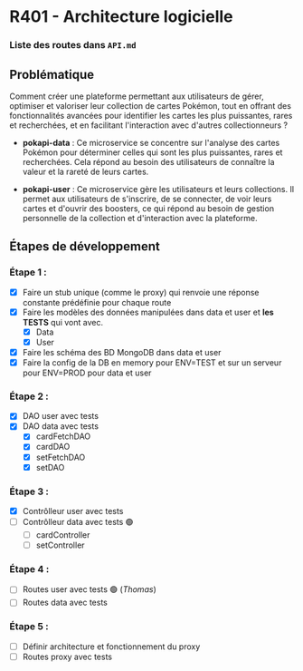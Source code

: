# R401 - Architecture logicielle

### Liste des routes dans `API.md` 

## Problématique

Comment créer une plateforme permettant aux utilisateurs de gérer, optimiser et valoriser leur collection de cartes Pokémon, tout en offrant des fonctionnalités avancées pour identifier les cartes les plus puissantes, rares et recherchées, et en facilitant l'interaction avec d'autres collectionneurs ?

* **pokapi-data** : Ce microservice se concentre sur l'analyse des cartes Pokémon pour déterminer celles qui sont les plus puissantes, rares et recherchées. Cela répond au besoin des utilisateurs de connaître la valeur et la rareté de leurs cartes.

* **pokapi-user** : Ce microservice gère les utilisateurs et leurs collections. Il permet aux utilisateurs de s'inscrire, de se connecter, de voir leurs cartes et d'ouvrir des boosters, ce qui répond au besoin de gestion personnelle de la collection et d'interaction avec la plateforme.

## Étapes de développement

### Étape 1 :

- [x] Faire un stub unique (comme le proxy) qui renvoie une réponse constante prédéfinie pour chaque route
- [x] Faire les modèles des données manipulées dans data et user et **les TESTS** qui vont avec.
	- [x] Data
	- [x] User 
- [x] Faire les schéma des BD MongoDB dans data et user
- [x] Faire la config de la DB en memory pour ENV=TEST et sur un serveur pour ENV=PROD pour data et user

### Étape 2 : 

- [x] DAO user avec tests
- [x] DAO data avec tests
	- [x] cardFetchDAO
	- [x] cardDAO
	- [x] setFetchDAO
	- [x] setDAO

### Étape 3 : 

- [x] Contrôlleur user avec tests
- [ ] Contrôlleur data avec tests 🟢
	- [ ] cardController
	- [ ] setController

### Étape 4 : 

- [ ] Routes user avec tests 🟢 (*Thomas*)
- [ ] Routes data avec tests 

### Étape 5 : 

- [ ] Définir architecture et fonctionnement du proxy
- [ ] Routes proxy avec tests
